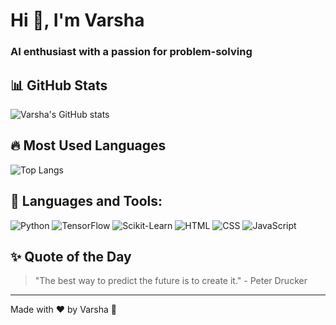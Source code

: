 # Hi 👋, I'm Varsha

### AI enthusiast with a passion for problem-solving
<!--
- 🔭 I’m currently working on **[Your Project Name]**  
- 🌱 I’m currently learning **Machine Learning, Cybersecurity, and Backend Development**  
- 👯 I’m looking to collaborate on **AI/ML, Cybersecurity, and Web Development projects**  
- 💬 Ask me about **Python, AI, and Mathematics**  
- 📫 How to reach me: [LinkedIn](https://www.linkedin.com/in/varshakotegar)  
- ⚡ Fun fact: **I turn coffee into code ☕🚀**  -->

## 📊 GitHub Stats
![Varsha's GitHub stats](https://github-readme-stats.vercel.app/api?username=varsha-kotegar&show_icons=true&theme=radical)

## 🔥 Most Used Languages
![Top Langs](https://github-readme-stats.vercel.app/api/top-langs/?username=varsha-kotegar&layout=compact&theme=radical)

## 🚀 Languages and Tools:
![Python](https://img.shields.io/badge/Python-blue?logo=python&logoColor=white)
![TensorFlow](https://img.shields.io/badge/TensorFlow-orange?logo=tensorflow&logoColor=white)
![Scikit-Learn](https://img.shields.io/badge/Scikit%20Learn-yellow?logo=scikitlearn&logoColor=white)
![HTML](https://img.shields.io/badge/HTML5-red?logo=html5&logoColor=white)
![CSS](https://img.shields.io/badge/CSS3-blue?logo=css3&logoColor=white)
![JavaScript](https://img.shields.io/badge/JavaScript-yellow?logo=javascript&logoColor=white)

## ✨ Quote of the Day
> "The best way to predict the future is to create it." - Peter Drucker

---
Made with ❤️ by Varsha 🚀
